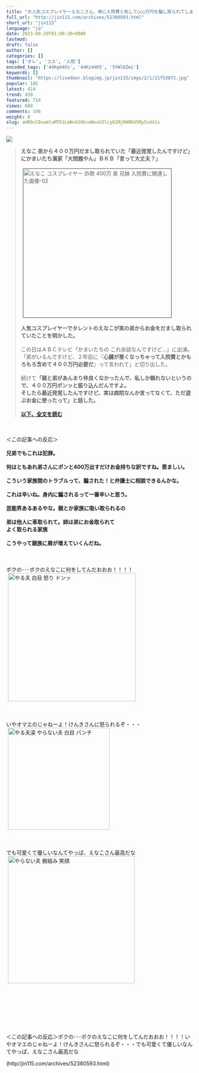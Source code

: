 ```yaml
---
title: "大人気コスプレイヤーえなこさん、弟に入院費と称して○○○万円を騙し取られてしまう・・・ "
full_url: "http://jin115.com/archives/52380593.html"
short_url: "jin115"
language: "ja"
date: 2023-09-29T01:00:30+0900
lastmod: 
draft: false
author: []
categories: []
tags: ['オレ', 'コス', '入院']
encoded_tags: ['44Kq44Os', '44Kz44K5', '5YWl6Zmi']
keywords: []
thumbnail: "https://livedoor.blogimg.jp/jin115/imgs/2/1/21f53872.jpg"
popular: 185
latest: 414
trend: 450
featured: 714
views: 608
comments: 196
weight: 8
slug: aHR0cC8vamluMTE1LmNvbS9hcmNoaXZlcy81MjM4MDU5My5odG1s
---
```


![](https://livedoor.blogimg.jp/jin115/imgs/2/1/21f53872.jpg)

<div><a name='more'></a> <blockquote><b>えなこ 弟から４００万円だまし取られていた「最近発覚したんですけど」にかまいたち濱家「大問題やん」ＢＫＢ「言って大丈夫？」</b><br> <br> <img src='https//livedoor.blogimg.jp/jin115/imgs/1/7/179872b4.png' width='400' border='1' hspace='5' class='pict' alt='えなこ コスプレイヤー 詐欺 400万 弟 兄妹 入院費に関連した画像-02'><br> <br> <b>人気コスプレイヤーでタレントのえなこが実の弟からお金をだまし取られていたことを明かした。</b><br> <br> この日はＡＢＣテレビ「かまいたちの これ余談なんですけど…」に出演。<br> 「弟がいるんですけど、２年前に『<b>心臓が悪くなっちゃって入院費とかもろもろ含めて４００万円必要だ</b>』って言われて」と切り出した。<br> <br> 続けて<b>「親と弟があんまり仲良くなかったんで、私しか頼れないというので、４００万円ポンッと振り込んだんですよ。<br> そしたら最近発覚したんですけど、実は病院なんか言ってなくて、ただ遊ぶお金に使ったって」と話した。</b><br> <br> <a href='https//news.yahoo.co.jp/articles/adeed557596dc70e075668ee7227862976030c67' target='_blank'><b>以下、全文を読む</b></a></blockquote><br> <br> ＜この記事への反応＞<br> <br> <b>兄弟でもこれは犯罪。</b><br> <br> <b>何はともあれ弟さんにポンと400万出すだけお金持ちな訳ですね。羨ましい。</b><br> <br> <b>こういう家族間のトラブルって、騙された！と弁護士に相談できるんかな。</b><br> <br> <b>これは辛いね。身内に騙されるって一番辛いと思う。</b><br> <br> <b>芸能界あるあるやな。親とか家族に吸い取られるの</b><br> <br> <b>弟は他人に車取られて。姉は弟にお金取られて<br> よく取られる家族</b><br> <br> <b>こうやって親族に屑が増えていくんだね。</b><br> <br> <br> <br> ボクの･･･ボクのえなこに何をしてんだおおお！！！！<br> <img src='https//livedoor.blogimg.jp/jin115/imgs/a/1/a17cd592.gif' alt='やる夫 白目 怒り ドンッ' width='345' border='0' hspace='5' class='pict'><br> <br> <br> <br> いやオマエのじゃねーよ！けんきさんに怒られるぞ・・・<br> <img src='https//livedoor.blogimg.jp/jin115/imgs/8/a/8a1f3d26.gif' alt='やる夫涙 やらない夫 白目 パンチ' width='274' border='0' hspace='5' class='pict'><br> <br> <br> <br> でも可愛くて優しいなんてやっぱ、えなこさん最高だな<br> <img src='https//livedoor.blogimg.jp/jin115/imgs/8/d/8d1f0930.gif' alt='やらない夫 腕組み 笑顔' width='342' border='0' hspace='5' class='pict'><br> <br> <br> <br> <br> <br> <br> <br> <p>＜この記事への反応＞ボクの･･･ボクのえなこに何をしてんだおおお！！！！いやオマエのじゃねーよ！けんきさんに怒られるぞ・・・でも可愛くて優しいなんてやっぱ、えなこさん最高だな</p></div>

(http//jin115.com/archives/52380593.html)
